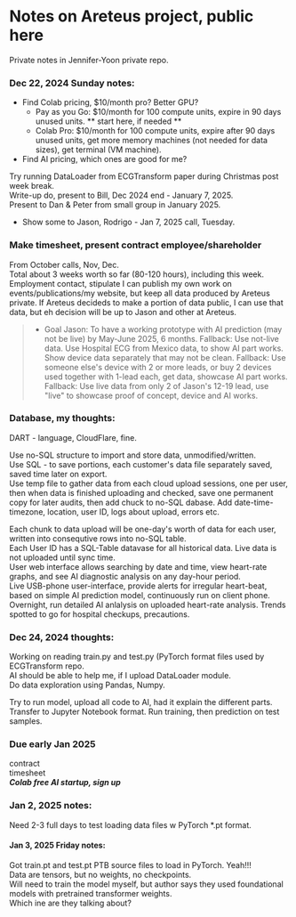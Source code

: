 # Notes on Areteus project, public here  
Private notes in Jennifer-Yoon private repo.  

### Dec 22, 2024 Sunday notes:  

 * Find Colab pricing, $10/month pro?  Better GPU?
   - Pay as you Go: $10/month for 100 compute units, expire in 90 days unused units. ** start here, if needed **  
   - Colab Pro: $10/month for 100 compute units, expire after 90 days unused units, get more memory machines (not needed for data sizes), get terminal (VM machine).  
 * Find AI pricing, which ones are good for me? 
   
Try running DataLoader from ECGTransform paper during Christmas post week break.  
Write-up do, present to Bill, Dec 2024 end - January 7, 2025.  
Present to Dan & Peter from small group in January 2025.  
 * Show some to Jason, Rodrigo - Jan 7, 2025 call, Tuesday.

### Make timesheet, present contract employee/shareholder  
From October calls, Nov, Dec.  
Total about 3 weeks worth so far (80-120 hours), including this week.  
Employment contact, stipulate I can publish my own work on events/publications/my website, but keep all data produced by Areteus private.  If Areteus decideds to make a portion of data public, I can use that data, but eh decision will be up to Jason and other at Areteus.  

> * Goal Jason: To have a working prototype with AI prediction (may not be live) by May-June 2025, 6 months.
> Fallback: Use not-live data.  Use Hospital ECG from Mexico data, to show AI part works.  Show device data separately that may not be clean.
> Fallback: Use someone else's device with 2 or more leads, or buy 2 devices used together with 1-lead each, get data, showcase AI part works.
> Fallback: Use live data from only 2 of Jason's 12-19 lead, use "live" to showcase proof of concept, device and AI works.

### Database, my thoughts:  
DART - language, CloudFlare, fine.  

Use no-SQL structure to import and store data, unmodified/written.  
Use SQL - to save portions, each customer's data file separately saved, saved time later on export.  
Use temp file to gather data from each cloud upload sessions, one per user, then when data is finished uploading and checked, save one permanent copy for later audits, then add chuck to no-SQL dabase.  Add date-time-timezone, location, user ID, logs about upload, errors etc.  

Each chunk to data upload will be one-day's worth of data for each user, written into consequtive rows into no-SQL table.  
Each User ID has a SQL-Table datavase for all historical data.  Live data is not uploaded until sync time.  
User web interface allows searching by date and time, view heart-rate graphs, and see AI diagnostic analysis on any day-hour period.  
Live USB-phone user-interface, provide alerts for irregular heart-beat, based on simple AI prediction model, continuously run on client phone.  
Overnight, run detailed AI anlalysis on uploaded heart-rate analysis.  Trends spotted to go for hospital checkups, precautions.  

### Dec 24, 2024 thoughts:  

Working on reading train.py and test.py (PyTorch format files used by ECGTransform repo.  
AI should be able to help me, if I upload DataLoader module.  
Do data exploration using Pandas, Numpy.  

Try to run model, upload all code to AI, had it explain the different parts.  
Transfer to Jupyter Notebook format.  Run training, then prediction on test samples.  

### Due early Jan 2025  
contract  
timesheet  
***Colab free AI startup, sign up***      

### Jan 2, 2025 notes:    
Need 2-3 full days to test loading data files w PyTorch *.pt format.   

#### Jan 3, 2025 Friday notes:  
Got train.pt and test.pt PTB source files to load in PyTorch. Yeah!!!    
Data are tensors, but no weights, no checkpoints.  
Will need to train the model myself, but author says they used foundational models with pretrained transformer weights.  
Which ine are they talking about?  







